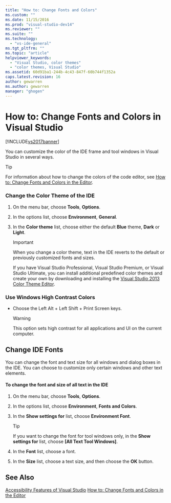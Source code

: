 ```yaml
---
title: "How to: Change Fonts and Colors"
ms.custom: ""
ms.date: 11/15/2016
ms.prod: "visual-studio-dev14"
ms.reviewer: ""
ms.suite: ""
ms.technology:
  - "vs-ide-general"
ms.tgt_pltfrm: ""
ms.topic: "article"
helpviewer_keywords:
  - "Visual Studio, color themes"
  - "color themes, Visual Studio"
ms.assetid: 60d91ba1-244b-4c43-847f-60b744f1352a
caps.latest.revision: 16
author: gewarren
ms.author: gewarren
manager: "ghogen"
---
```

# How to: Change Fonts and Colors in Visual Studio
[!INCLUDE[vs2017banner](../includes/vs2017banner.md)]

You can customize the color of the IDE frame and tool windows in Visual Studio in several ways.

> [!TIP]
>  For information about how to change the colors of the code editor, see [How to: Change Fonts and Colors in the Editor](../ide/reference/how-to-change-fonts-and-colors-in-the-editor.md).

### Change the Color Theme of the IDE

1.  On the menu bar, choose **Tools**, **Options**.

2.  In the options list, choose **Environment**, **General**.

3.  In the **Color theme** list, choose either the default **Blue** theme, **Dark** or **Light**.

    > [!IMPORTANT]
    >  When you change a color theme, text in the IDE reverts to the default or previously customized fonts and sizes.
    >
    >  If you have Visual Studio Professional, Visual Studio Premium, or Visual Studio Ultimate, you can install additional predefined color themes and create your own by downloading and installing the [Visual Studio 2013 Color Theme Editor](http://visualstudiogallery.msdn.microsoft.com/9e08e5d3-6eb4-4e73-a045-6ea2a5cbdabe).

### Use Windows High Contrast Colors

-   Choose the Left Alt + Left Shift + Print Screen keys.

    > [!WARNING]
    >  This option sets high contrast for all applications and UI on the current computer.

## Change IDE Fonts
 You can change the font and text size for all windows and dialog boxes in the IDE. You can choose to customize only certain windows and other text elements.

#### To change the font and size of all text in the IDE

1.  On the menu bar, choose **Tools**, **Options**.

2.  In the options list, choose **Environment**, **Fonts and Colors**.

3.  In the **Show settings for** list, choose **Environment Font**.

    > [!TIP]
    >  If you want to change the font for tool windows only, in the **Show settings for** list, choose **[All Text Tool Windows]**.

4.  In the **Font** list, choose a font.

5.  In the **Size** list, choose a text size, and then choose the **OK** button.

## See Also
 [Accessibility Features of Visual Studio](../ide/reference/accessibility-features-of-visual-studio.md)
 [How to: Change Fonts and Colors in the Editor](../ide/reference/how-to-change-fonts-and-colors-in-the-editor.md)
